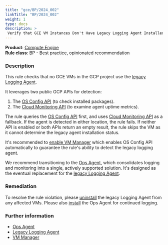 ```yaml
---
title: "gce/BP/2024_002"
linkTitle: "BP/2024_002"
weight: 1
type: docs
description: >
 Verify that GCE VM Instances Don't Have Legacy Logging Agent Installed.
---
```


**Product**: [Compute Engine](https://cloud.google.com/compute)\
**Rule class**: BP - Best practice, opinionated recommendation

### Description

This rule checks that no GCE VMs in the GCP project use the [legacy Logging Agent](https://cloud.google.com/stackdriver/docs/solutions/agents/logging/installation).

It leverages two public GCP APIs for detection:
1. The [OS Config API](https://cloud.google.com/compute/docs/osconfig/rest) (to check installed packages).
2. The [Cloud Monitoring API](https://cloud.google.com/monitoring/api/v3) (to examine agent uptime metrics).

The rule queries the [OS Config API](https://cloud.google.com/compute/docs/osconfig/rest) first, and uses [Cloud Monitoring API](https://cloud.google.com/monitoring/api/v3) as a fallback. If the agent is detected in either location, the rule fails.
If neither API is enabled or both APIs return an empty result, the rule skips the VM as it cannot determine the legacy agent installation status.

It's recommended to [enable VM Manager](https://cloud.google.com/compute/docs/manage-os#automatic) which enables OS Config API automatically to guarantee the rule's ability to detect the legacy logging agent.

We recommend transitioning to the [Ops Agent](https://cloud.google.com/stackdriver/docs/solutions/agents/ops-agent), which consolidates logging and monitoring into a single, actively supported solution. It's designed as the eventual replacement for the [legacy Logging Agent](https://cloud.google.com/stackdriver/docs/solutions/agents/logging/installation).

### Remediation
To resolve the rule violation, please [uninstall](https://cloud.google.com/stackdriver/docs/solutions/agents/logging/installation#uninstall) the legacy Logging Agent from any affected VMs.
Please also [install](https://cloud.google.com/stackdriver/docs/solutions/agents/ops-agent/installation#joint-install) the Ops Agent for continued logging.

### Further information
- [Ops Agent](https://cloud.google.com/stackdriver/docs/solutions/agents/ops-agent)
- [Legacy Logging Agent](https://cloud.google.com/stackdriver/docs/solutions/agents/logging)
- [VM Manager](https://cloud.google.com/compute/docs/manage-os#automatic)
